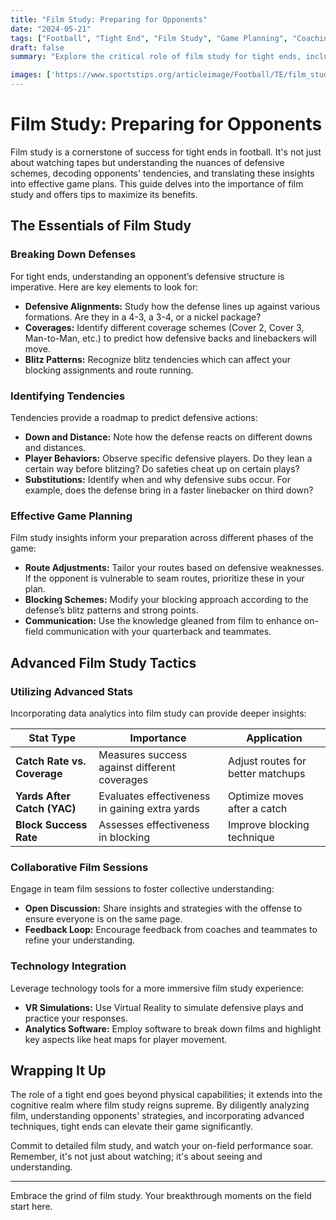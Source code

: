 ```yaml
---
title: "Film Study: Preparing for Opponents"
date: "2024-05-21"
tags: ["Football", "Tight End", "Film Study", "Game Planning", "Coaching", "Player Development", "Defensive Analysis", "Skill Improvement", "Strategy"]
draft: false
summary: "Explore the critical role of film study for tight ends, including strategies for breaking down defenses, identifying tendencies, and effective game planning."

images: ['https://www.sportstips.org/articleimage/Football/TE/film_study_preparing_for_opponents.webp']
---
```


# Film Study: Preparing for Opponents

Film study is a cornerstone of success for tight ends in football. It's not just about watching tapes but understanding the nuances of defensive schemes, decoding opponents' tendencies, and translating these insights into effective game plans. This guide delves into the importance of film study and offers tips to maximize its benefits.

## The Essentials of Film Study

### Breaking Down Defenses

For tight ends, understanding an opponent’s defensive structure is imperative. Here are key elements to look for:

- **Defensive Alignments:** Study how the defense lines up against various formations. Are they in a 4-3, a 3-4, or a nickel package?
- **Coverages:** Identify different coverage schemes (Cover 2, Cover 3, Man-to-Man, etc.) to predict how defensive backs and linebackers will move.
- **Blitz Patterns:** Recognize blitz tendencies which can affect your blocking assignments and route running.

### Identifying Tendencies

Tendencies provide a roadmap to predict defensive actions:

- **Down and Distance:** Note how the defense reacts on different downs and distances.
- **Player Behaviors:** Observe specific defensive players. Do they lean a certain way before blitzing? Do safeties cheat up on certain plays?
- **Substitutions:** Identify when and why defensive subs occur. For example, does the defense bring in a faster linebacker on third down?

### Effective Game Planning

Film study insights inform your preparation across different phases of the game:

- **Route Adjustments:** Tailor your routes based on defensive weaknesses. If the opponent is vulnerable to seam routes, prioritize these in your plan.
- **Blocking Schemes:** Modify your blocking approach according to the defense’s blitz patterns and strong points.
- **Communication:** Use the knowledge gleaned from film to enhance on-field communication with your quarterback and teammates.

## Advanced Film Study Tactics

### Utilizing Advanced Stats

Incorporating data analytics into film study can provide deeper insights:

| Stat Type                         | Importance                                              | Application             |
|-----------------------------------|---------------------------------------------------------|-------------------------|
| **Catch Rate vs. Coverage**       | Measures success against different coverages            | Adjust routes for better matchups |
| **Yards After Catch (YAC)**       | Evaluates effectiveness in gaining extra yards          | Optimize moves after a catch     |
| **Block Success Rate**            | Assesses effectiveness in blocking                      | Improve blocking technique        |

### Collaborative Film Sessions

Engage in team film sessions to foster collective understanding:

- **Open Discussion:** Share insights and strategies with the offense to ensure everyone is on the same page.
- **Feedback Loop:** Encourage feedback from coaches and teammates to refine your understanding.

### Technology Integration

Leverage technology tools for a more immersive film study experience:

- **VR Simulations:** Use Virtual Reality to simulate defensive plays and practice your responses.
- **Analytics Software:** Employ software to break down films and highlight key aspects like heat maps for player movement.

## Wrapping It Up

The role of a tight end goes beyond physical capabilities; it extends into the cognitive realm where film study reigns supreme. By diligently analyzing film, understanding opponents' strategies, and incorporating advanced techniques, tight ends can elevate their game significantly.

Commit to detailed film study, and watch your on-field performance soar. Remember, it's not just about watching; it's about seeing and understanding.

---

Embrace the grind of film study. Your breakthrough moments on the field start here.